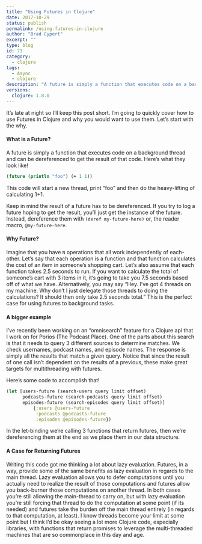 ```yaml
---
title: "Using Futures in Clojure"
date: 2017-10-29
status: publish
permalink: /using-futures-in-clojure
author: "Brad Cypert"
excerpt: ""
type: blog
id: 73
category:
  - clojure
tags:
  - Async
  - clojure
description: "A future is simply a function that executes code on a background thread and can be dereferenced to get the result of that code."
versions:
  clojure: 1.8.0
---
```


It’s late at night so I’ll keep this post short. I’m going to quickly cover how to use Futures in Clojure and why you would want to use them. Let’s start with the why.

#### What is a Future?

A future is simply a function that executes code on a background thread and can be dereferenced to get the result of that code. Here’s what they look like!

```clojure
(future (println "foo") (+ 1 1))

```

This code will start a new thread, print “foo” and then do the heavy-lifting of calculating 1+1.

Keep in mind the result of a future has to be dereferenced. If you try to log a future hoping to get the result, you’ll just get the instance of the future. Instead, dereference them with `(deref my-future-here)` or, the reader macro, `@my-future-here`.

#### Why Future?

Imagine that you have `N` operations that all work independently of each-other. Let’s say that each operation is a function and that function calculates the cost of an item in someone’s shopping cart. Let’s also assume that each function takes 2.5 seconds to run. If you want to calculate the total of someone’s cart with 3 items in it, it’s going to take you 7.5 seconds based off of what we have. Alternatively, you may say “Hey. I’ve got 4 threads on my machine. Why don’t I just delegate those threads to doing the calculations? It should then only take 2.5 seconds total.” This is the perfect case for using futures to background tasks.

#### A bigger example

I’ve recently been working on an “omnisearch” feature for a Clojure api that I work on for Porios (The Podcast Place). One of the parts about this search is that it needs to query 3 different sources to determine matches. We check usernames, podcast names, and episode names. The response is simply all the results that match a given query. Notice that since the result of one call isn’t dependent on the results of a previous, these make great targets for multithreading with futures.

Here’s some code to accomplish that!

```clojure
(let [users-future (search-users query limit offset)
      podcasts-future (search-podcasts query limit offset)
      episodes-future (search-episodes query limit offset)]
          {:users @users-future
           :podcasts @podcasts-future
           :episodes @episodes-future})

```

In the let-binding we’re calling 3 functions that return futures, then we’re dereferencing them at the end as we place them in our data structure.

#### A Case for Returning Futures

Writing this code got me thinking a lot about lazy evaluation. Futures, in a way, provide some of the same benefits as lazy evaluation in regards to the main thread. Lazy evaluation allows you to defer computations until you actually need to realize the result of those computations and futures allow you back-burner those computations on another thread. In both cases you’re still allowing the main-thread to carry on, but with lazy evaluation you’re still forcing that thread to do the computation at some point (if its needed) and futures take the burden off the main thread entirely (in regards to that computation, at least). I know threads become your limit at some point but I think I’d be okay seeing a lot more Clojure code, especially libraries, with functions that return promises to leverage the multi-threaded machines that are so commonplace in this day and age.
